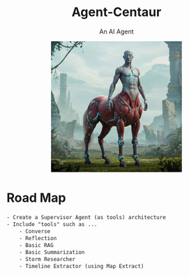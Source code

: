<center><h1>Agent-Centaur</h1></center>
<center><p>An AI Agent</p></center>
<center><img src="agent_centaur_logo.jpeg" width="300" height="300"></center>


##### 
# Road Map
    - Create a Supervisor Agent (as tools) architecture
    - Include "tools" such as ... 
        - Converse
        - Reflection
        - Basic RAG
        - Basic Summarization
        - Storm Researcher
        - Timeline Extractor (using Map Extract)

